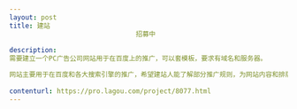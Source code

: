 ```yaml
---                
layout: post       
title: 建站
                                招募中
           
description: 
需要建立一个PC广告公司网站用于在百度上的推广，可以套模板，要求有域名和服务器。

网站主要用于在百度和各大搜索引擎的推广，希望建站人能了解部分推广规则，为网站内容和排版提供建站意见。
     
contenturl: https://pro.lagou.com/project/8077.html      
---                 
```

